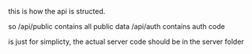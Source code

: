 this is how the api is structed.

so /api/public contains all public data
/api/auth contains auth code

is just for simplicty, the actual server code should be in the server folder